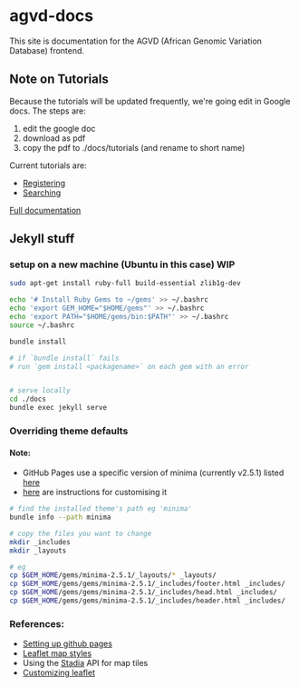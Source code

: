 # agvd-docs
This site is documentation for the AGVD (African Genomic Variation Database) frontend.

## Note on Tutorials
Because the tutorials will be updated frequently, we're going edit in Google docs. 
The steps are:
1. edit the google doc
2. download as pdf
3. copy the pdf to ./docs/tutorials (and rename to short name)

Current tutorials are:
 - [Registering](https://docs.google.com/document/d/1ny2-b-bBUfDJVUTYhIz8yodpiFJMa_g0/edit)
 - [Searching](https://docs.google.com/document/d/11VhAVEPbm2XW04ooc2Hk881-85AVSnVw/edit)

[Full documentation](https://docs.google.com/document/d/197wa3ipdHA8Q_ZU4y2jEHBzFctg8GrXO/edit)

## Jekyll stuff 
### setup on a new machine (Ubuntu in this case) WIP

```bash
sudo apt-get install ruby-full build-essential zlib1g-dev

echo '# Install Ruby Gems to ~/gems' >> ~/.bashrc
echo 'export GEM_HOME="$HOME/gems"' >> ~/.bashrc
echo 'export PATH="$HOME/gems/bin:$PATH"' >> ~/.bashrc
source ~/.bashrc

bundle install 

# if `bundle install` fails
# run `gem install <packagename>` on each gem with an error


# serve locally
cd ./docs
bundle exec jekyll serve

```

### Overriding theme defaults

#### Note: 
 - GitHub Pages use a specific version of minima (currently v2.5.1) listed [here](https://pages.github.com/versions/)
 - [here](https://github.com/jekyll/minima/tree/v2.5.1?tab=readme-ov-file#minima) are instructions for customising it


```bash 
# find the installed theme's path eg 'minima'
bundle info --path minima

# copy the files you want to change
mkdir _includes
mkdir _layouts

# eg
cp $GEM_HOME/gems/minima-2.5.1/_layouts/* _layouts/
cp $GEM_HOME/gems/gems/minima-2.5.1/_includes/footer.html _includes/
cp $GEM_HOME/gems/gems/minima-2.5.1/_includes/head.html _includes/
cp $GEM_HOME/gems/gems/minima-2.5.1/_includes/header.html _includes/
```

### References:

 - [Setting up github pages](https://github.com/tomcam/least-github-pages)
 - [Leaflet map styles](https://leaflet-extras.github.io/leaflet-providers/preview/)
 - Using the [Stadia](https://client.stadiamaps.com/dashboard/#/property/28053/) API for map tiles
 - [Customizing leaflet](https://leafletjs.com/reference.html)
